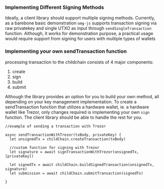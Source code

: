 ### Implementing Different Signing Methods

Ideally, a client library should support multiple signing methods. Currently, as a barebone basic demonstration `omg-js` supports transaction signing via raw privatekey and single UTXO as input through `sendSingleTransaction` function. Although, it works for demonstration purpose, a practical usage would require support from signing for users with multiple types of wallets

### Implementing your own sendTransaction function

processing transaction to the childchain consists of 4 major components:

1. create
2. sign
3. build 
4. submit 

Although the library provides an option for you to build your own method, all depending on your key management implementation. To create a sendTransaction function that utilizes a hardware wallet, ie. a hardware wallet like Trezor, only changes required is implementing your own `sign` function. The client library should be able to handle the rest for you.

```
//example of sending a transaction with Trezor

async sendTransactionWithTrezor(txBody, privateKey) {
  let unsignedTx = childChain.createTransaction(txBody)

  //custom function for signing with Trezor
  let signature = await signTransactionWithTrezor(unsignedTx, [privateKey])

  let signedTx = await childChain.buildSignedTransaction(unsignedTx, signature)
  let submission = await childChain.submitTransaction(signedTx)

}


```


